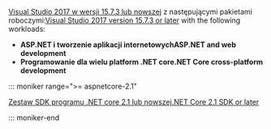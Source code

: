 <span data-ttu-id="3a533-101">[Visual Studio 2017 w wersji 15.7.3 lub nowszej](https://visualstudio.microsoft.com/downloads/) z następującymi pakietami roboczymi:</span><span class="sxs-lookup"><span data-stu-id="3a533-101">[Visual Studio 2017 version 15.7.3 or later](https://visualstudio.microsoft.com/downloads/) with the following workloads:</span></span>

* <span data-ttu-id="3a533-102">**ASP.NET i tworzenie aplikacji internetowych**</span><span class="sxs-lookup"><span data-stu-id="3a533-102">**ASP.NET and web development**</span></span>
* <span data-ttu-id="3a533-103">**Programowanie dla wielu platform .NET core**</span><span class="sxs-lookup"><span data-stu-id="3a533-103">**.NET Core cross-platform development**</span></span>

::: moniker range=">= aspnetcore-2.1"

[<span data-ttu-id="3a533-104">Zestaw SDK programu .NET core 2.1 lub nowszej</span><span class="sxs-lookup"><span data-stu-id="3a533-104">.NET Core 2.1 SDK or later</span></span>](https://www.microsoft.com/net/download/windows)

::: moniker-end
